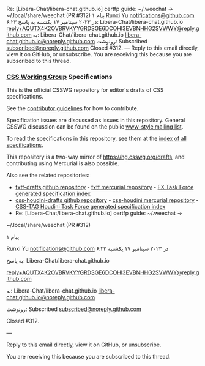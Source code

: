 Re: [Libera-Chat/libera-chat.github.io] certfp guide: ~/.weechat ->
~/.local/share/weechat (PR #312)
پیام ۱
Runxi Yu <notifications@github.com> ۶:۲۳ در ۲۰۲۳ سپتامبر ۱۷ یکشنبه
به پاسخ: Libera-Chat/libera-chat.github.io
<reply+AQUTX4K2OVBRVKYYGRDSGE6DCOHI3EVBNHHG2SVWWY@reply.github.com>
به: Libera-Chat/libera-chat.github.io <libera-chat.github.io@noreply.github.com>
رونوشت: Subscribed <subscribed@noreply.github.com>
Closed #312.
—
Reply to this email directly, view it on GitHub, or unsubscribe.
You are receiving this because you are subscribed to this thread.

### [CSS Working Group](https://www.w3.org/Style/CSS/) Specifications

This is the official CSSWG repository for editor's drafts of CSS specifications.

See the [contributor guidelines](CONTRIBUTING.md) for how to contribute.

Specification issues are discussed as issues in this repository.
General CSSWG discussion can be found on the public
[www-style mailing list](https://lists.w3.org/Archives/Public/www-style/).

To read the specifications in this repository, see them at the
[index of all specifications](https://drafts.csswg.org/).

This repository is a two-way mirror of https://hg.csswg.org/drafts, and
contributing using Mercurial is also possible.

Also see the related repositories:
* [fxtf-drafts github repository](https://github.com/w3c/fxtf-drafts/) - [fxtf mercurial repository](https://hg.fxtf.org/drafts/) - [FX Task Force generated specification index](https://drafts.fxtf.org/)
* [css-houdini-drafts github repository](https://github.com/w3c/css-houdini-drafts/) - [css-houdini mercurial repository](https://hg.css-houdini.org/drafts/) - [CSS-TAG Houdini Task Force generated specification index](https://drafts.css-houdini.org/)
* Re: [Libera-Chat/libera-chat.github.io] certfp guide: ~/.weechat ->

~/.local/share/weechat (PR #312)

پیام ۱

Runxi Yu <notifications@github.com> ۶:۲۳ در ۲۰۲۳ سپتامبر ۱۷ یکشنبه

به پاسخ: Libera-Chat/libera-chat.github.io

<reply+AQUTX4K2OVBRVKYYGRDSGE6DCOHI3EVBNHHG2SVWWY@reply.github.com>

به: Libera-Chat/libera-chat.github.io <libera-chat.github.io@noreply.github.com>

رونوشت: Subscribed <subscribed@noreply.github.com>

Closed #312.

—

Reply to this email directly, view it on GitHub, or unsubscribe.

You are receiving this because you are subscribed to this thread.
